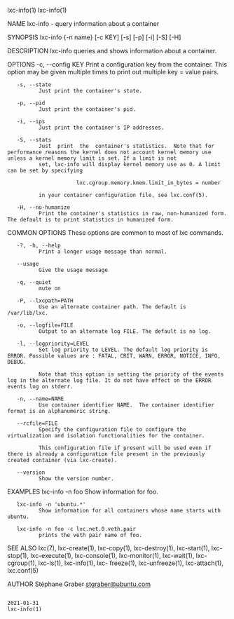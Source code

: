 lxc-info(1)                                                                                                                                                                         lxc-info(1)

NAME
       lxc-info - query information about a container

SYNOPSIS
       lxc-info {-n name} [-c KEY] [-s] [-p] [-i] [-S] [-H]

DESCRIPTION
       lxc-info queries and shows information about a container.

OPTIONS
       -c, --config KEY
              Print a configuration key from the container. This option may be given multiple times to print out multiple key = value pairs.

       -s, --state
              Just print the container's state.

       -p, --pid
              Just print the container's pid.

       -i, --ips
              Just print the container's IP addresses.

       -S, --stats
              Just  print  the  container's statistics.  Note that for performance reasons the kernel does not account kernel memory use unless a kernel memory limit is set. If a limit is not
              set, lxc-info will display kernel memory use as 0. A limit can be set by specifying

                          lxc.cgroup.memory.kmem.limit_in_bytes = number

              in your container configuration file, see lxc.conf(5).

       -H, --no-humanize
              Print the container's statistics in raw, non-humanized form. The default is to print statistics in humanized form.

COMMON OPTIONS
       These options are common to most of lxc commands.

       -?, -h, --help
              Print a longer usage message than normal.

       --usage
              Give the usage message

       -q, --quiet
              mute on

       -P, --lxcpath=PATH
              Use an alternate container path. The default is /var/lib/lxc.

       -o, --logfile=FILE
              Output to an alternate log FILE. The default is no log.

       -l, --logpriority=LEVEL
              Set log priority to LEVEL. The default log priority is ERROR. Possible values are : FATAL, CRIT, WARN, ERROR, NOTICE, INFO, DEBUG.

              Note that this option is setting the priority of the events log in the alternate log file. It do not have effect on the ERROR events log on stderr.

       -n, --name=NAME
              Use container identifier NAME.  The container identifier format is an alphanumeric string.

       --rcfile=FILE
              Specify the configuration file to configure the virtualization and isolation functionalities for the container.

              This configuration file if present will be used even if there is already a configuration file present in the previously created container (via lxc-create).

       --version
              Show the version number.

EXAMPLES
       lxc-info -n foo
              Show information for foo.

       lxc-info -n 'ubuntu.*'
              Show information for all containers whose name starts with ubuntu.

       lxc-info -n foo -c lxc.net.0.veth.pair
              prints the veth pair name of foo.

SEE ALSO
       lxc(7), lxc-create(1), lxc-copy(1), lxc-destroy(1), lxc-start(1), lxc-stop(1), lxc-execute(1), lxc-console(1), lxc-monitor(1), lxc-wait(1), lxc-cgroup(1), lxc-ls(1), lxc-info(1),  lxc-
       freeze(1), lxc-unfreeze(1), lxc-attach(1), lxc.conf(5)

AUTHOR
       Stéphane Graber <stgraber@ubuntu.com>

                                                                                           2021-01-31                                                                               lxc-info(1)
